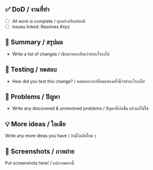## ✅ DoD / งานที่ทำ

- [ ] All work is complete / ทุกอย่างเรียบร้อยดี
- [ ] Issues linked: Resolves #xyz

## 📝 Summary / สรุปผล

- Write a list of changes / เขียนรายละเอียดว่าทำอะไรลงไป

## 💉 Testing / ทดสอบ

- How did you test this change? / ทดสอบการเปลี่ยนแปลงครั้งนี้ว่าทำอะไรลงไป

## 🛑 Problems / ปัญหา

- Write any discovered & unresolved problems / ปัญหาที่เกิดขึ้น แล้วแก้ไม่ได้

## 💡 More ideas / ไอเดีย

Write any more ideas you have / ถ้ามีไอเดียใหม่ ๆ

## 📸 Screenshots / ภาพถ่าย

Put screenshots here! / แปะภาพตรงนี้
